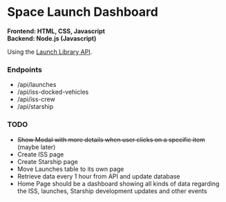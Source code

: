 # Space Launch Dashboard

**Frontend: HTML, CSS, Javascript**  
**Backend: Node.js (Javascript)**  

Using the [Launch Library API](https://ll.thespacedevs.com).

### Endpoints
- /api/launches
- /api/iss-docked-vehicles
- /api/iss-crew
- /api/starship

### TODO
- ~~Show Modal with more details when user clicks on a specific item~~ (maybe later)
- Create ISS page
- Create Starship page
- Move Launches table to its own page
- Retrieve data every 1 hour from API and update database
- Home Page should be a dashboard showing all kinds of data regarding the ISS, launches, Starship development updates and other events
